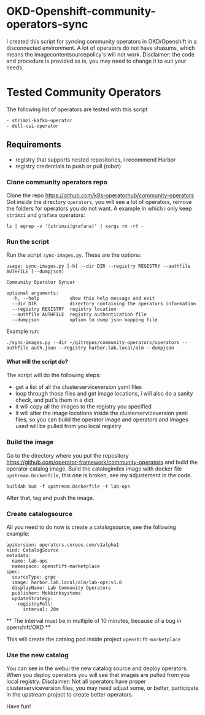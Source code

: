 # OKD-Openshift-community-operators-sync
I created this script for syncing community operators in OKD/Openshift in a disconnected environment.
A lot of operators do not have shasums, which means the imagecontentsourcepolicy's will not work.
Disclaimer: the code and procedure is provided as is, you may need to change it to suit your needs.

# Tested Community Operators
The following list of operators are tested with this script

```
- strimzi-kafka-operator
- dell-csi-operator
```

## Requirements
- registry that supports nested repositories, i recommend Harbor
- registry credentials to push or pull (robot)

### Clone community operators repo
Clone the repo https://github.com/k8s-operatorhub/community-operators
Got inside the directory ```operators```, you will see a lot of operators, remove the folders for operators you do not want.
A example in which i only keep ```strimzi``` and ```grafana``` operators:
```
ls | egrep -v '(strimzi|grafana)' | xargs rm -rf -
```

### Run the script
Run the script ```sync-images.py```.
These are the options:
```
usage: sync-images.py [-h] --dir DIR --registry REGISTRY --authfile AUTHFILE [--dumpjson]

Community Operator Syncer

optional arguments:
  -h, --help           show this help message and exit
  --dir DIR            directory containing the operators information
  --registry REGISTRY  registry location
  --authfile AUTHFILE  registry authentication file
  --dumpjson           option to dump json mapping file
```

Example run:
```
./sync-images.py --dir ~/gitrepos/community-operators/operators --authfile auth.json --registry harbor.lab.local/olm --dumpjson
```

#### What will the script do?
The script will do the following steps:

- get a list of all the clusterserviceversion yaml files
- loop through those files and get image locations, i will also do a sanity check, and put's them in a dict
- it will copy all the images to the registry you specified
- it will alter the image locations inside the clusterserviceversion yaml files, so you can build the operator image and operators and images used will be pulled from you local registry

### Build the image
Go to the directory where you put the repository https://github.com/operator-framework/community-operators and build the operator catalog image.
Build the catalogindex image with docker file ```upstream.Dockerfile```, this one is broken, see my adjustement in the code.
```
buildah bud -f upstream.Dockerfile -t lab-ops
```

After that, tag and push the image.


### Create catalogsource
All you need to do now is create a catalogsource, see the following example:

```
apiVersion: operators.coreos.com/v1alpha1
kind: CatalogSource
metadata:
  name: lab-ops
  namespace: openshift-marketplace
spec:
  sourceType: grpc
  image: harbor.lab.local/olm/lab-ops:v1.0
  displayName: Lab Community Operators
  publisher: Mokkinksystems
  updateStrategy:
    registryPoll: 
      interval: 20m
```

** The interval must be in multiple of 10 minutes, because of a bug in openshift/OKD **

This will create the catalog pod inside project ```openshift-marketplace```


### Use the new catalog
You can see in the webui the new catalog source and deploy operators.
When you deploy operators you will see that images are pulled from you local registry.
Disclaimer: Not all operators have proper clusterserviceversion files, you may need adjust some, or better, participate in the upstream project to create better operators.

Have fun!
